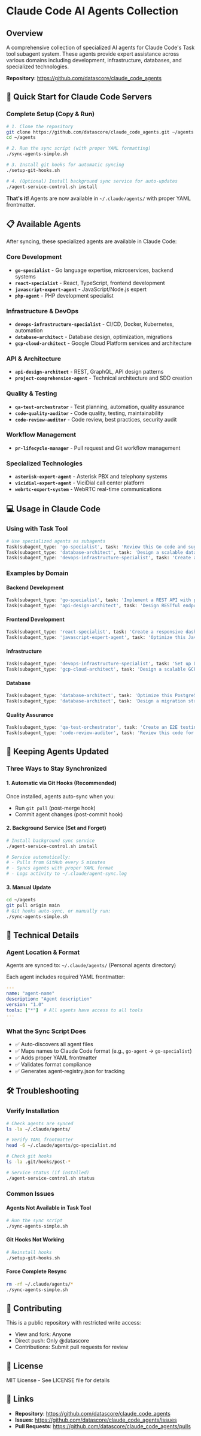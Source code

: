 # Claude Code AI Agents Collection

## Overview
A comprehensive collection of specialized AI agents for Claude Code's Task tool subagent system. These agents provide expert assistance across various domains including development, infrastructure, databases, and specialized technologies.

**Repository**: https://github.com/datascore/claude_code_agents

## 🚀 Quick Start for Claude Code Servers

### Complete Setup (Copy & Run)
```bash
# 1. Clone the repository
git clone https://github.com/datascore/claude_code_agents.git ~/agents
cd ~/agents

# 2. Run the sync script (with proper YAML formatting)
./sync-agents-simple.sh

# 3. Install git hooks for automatic syncing
./setup-git-hooks.sh

# 4. (Optional) Install background sync service for auto-updates
./agent-service-control.sh install
```

**That's it!** Agents are now available in `~/.claude/agents/` with proper YAML frontmatter.

## 📋 Available Agents

After syncing, these specialized agents are available in Claude Code:

### Core Development
- **`go-specialist`** - Go language expertise, microservices, backend systems
- **`react-specialist`** - React, TypeScript, frontend development
- **`javascript-expert-agent`** - JavaScript/Node.js expert
- **`php-agent`** - PHP development specialist

### Infrastructure & DevOps
- **`devops-infrastructure-specialist`** - CI/CD, Docker, Kubernetes, automation
- **`database-architect`** - Database design, optimization, migrations
- **`gcp-cloud-architect`** - Google Cloud Platform services and architecture

### API & Architecture
- **`api-design-architect`** - REST, GraphQL, API design patterns
- **`project-comprehension-agent`** - Technical architecture and SDD creation

### Quality & Testing
- **`qa-test-orchestrator`** - Test planning, automation, quality assurance
- **`code-quality-auditor`** - Code quality, testing, maintainability
- **`code-review-auditor`** - Code review, best practices, security audit

### Workflow Management
- **`pr-lifecycle-manager`** - Pull request and Git workflow management

### Specialized Technologies
- **`asterisk-expert-agent`** - Asterisk PBX and telephony systems
- **`vicidial-expert-agent`** - ViciDial call center platform
- **`webrtc-expert-system`** - WebRTC real-time communications

## 💻 Usage in Claude Code

### Using with Task Tool
```python
# Use specialized agents as subagents
Task(subagent_type: 'go-specialist', task: 'Review this Go code and suggest improvements')
Task(subagent_type: 'database-architect', task: 'Design a scalable database schema for user management')
Task(subagent_type: 'devops-infrastructure-specialist', task: 'Create a CI/CD pipeline with GitHub Actions')
```

### Examples by Domain

#### Backend Development
```python
Task(subagent_type: 'go-specialist', task: 'Implement a REST API with proper error handling')
Task(subagent_type: 'api-design-architect', task: 'Design RESTful endpoints for a blog platform')
```

#### Frontend Development
```python
Task(subagent_type: 'react-specialist', task: 'Create a responsive dashboard component')
Task(subagent_type: 'javascript-expert-agent', task: 'Optimize this JavaScript code for performance')
```

#### Infrastructure
```python
Task(subagent_type: 'devops-infrastructure-specialist', task: 'Set up Docker containers for microservices')
Task(subagent_type: 'gcp-cloud-architect', task: 'Design a scalable GCP architecture')
```

#### Database
```python
Task(subagent_type: 'database-architect', task: 'Optimize this PostgreSQL query')
Task(subagent_type: 'database-architect', task: 'Design a migration strategy from MySQL to PostgreSQL')
```

#### Quality Assurance
```python
Task(subagent_type: 'qa-test-orchestrator', task: 'Create an E2E testing strategy')
Task(subagent_type: 'code-review-auditor', task: 'Review this code for security vulnerabilities')
```

## 🔄 Keeping Agents Updated

### Three Ways to Stay Synchronized

#### 1. Automatic via Git Hooks (Recommended)
Once installed, agents auto-sync when you:
- Run `git pull` (post-merge hook)
- Commit agent changes (post-commit hook)

#### 2. Background Service (Set and Forget)
```bash
# Install background sync service
./agent-service-control.sh install

# Service automatically:
# - Pulls from GitHub every 5 minutes
# - Syncs agents with proper YAML format
# - Logs activity to ~/.claude/agent-sync.log
```

#### 3. Manual Update
```bash
cd ~/agents
git pull origin main
# Git hooks auto-sync, or manually run:
./sync-agents-simple.sh
```

## 📁 Technical Details

### Agent Location & Format
Agents are synced to: `~/.claude/agents/` (Personal agents directory)

Each agent includes required YAML frontmatter:
```yaml
---
name: "agent-name"
description: "Agent description"
version: "1.0"
tools: ["*"]  # All agents have access to all tools
---
```

### What the Sync Script Does
- ✅ Auto-discovers all agent files
- ✅ Maps names to Claude Code format (e.g., `go-agent` → `go-specialist`)
- ✅ Adds proper YAML frontmatter
- ✅ Validates format compliance
- ✅ Generates agent-registry.json for tracking

## 🛠️ Troubleshooting

### Verify Installation
```bash
# Check agents are synced
ls -la ~/.claude/agents/

# Verify YAML frontmatter
head -6 ~/.claude/agents/go-specialist.md

# Check git hooks
ls -la .git/hooks/post-*

# Service status (if installed)
./agent-service-control.sh status
```

### Common Issues

#### Agents Not Available in Task Tool
```bash
# Run the sync script
./sync-agents-simple.sh
```

#### Git Hooks Not Working
```bash
# Reinstall hooks
./setup-git-hooks.sh
```

#### Force Complete Resync
```bash
rm -rf ~/.claude/agents/*
./sync-agents-simple.sh
```

## 🤝 Contributing

This is a public repository with restricted write access:
- View and fork: Anyone
- Direct push: Only @datascore
- Contributions: Submit pull requests for review

## 📄 License

MIT License - See LICENSE file for details

## 🔗 Links

- **Repository**: https://github.com/datascore/claude_code_agents
- **Issues**: https://github.com/datascore/claude_code_agents/issues
- **Pull Requests**: https://github.com/datascore/claude_code_agents/pulls
